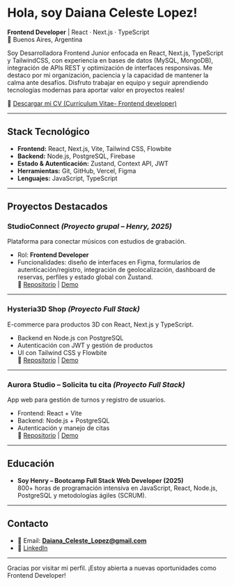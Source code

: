 # Hola, soy Daiana Celeste Lopez!

**Frontend Developer** | React · Next.js · TypeScript  
📍 Buenos Aires, Argentina  

Soy Desarrolladora Frontend Junior enfocada en React, Next.js, TypeScript y TailwindCSS, con experiencia en bases de datos (MySQL, MongoDB), integración de APIs REST y optimización de interfaces responsivas. 
Me destaco por mi organización, paciencia y la capacidad de mantener la calma ante desafíos. Disfruto trabajar en equipo y seguir aprendiendo tecnologías modernas para aportar valor en proyectos reales!

📄 [Descargar mi CV (Currículum Vitae- Frontend developer)](https://github.com/user-attachments/files/22587463/Daiana-Lopez-CV.pdf)

---

## Stack Tecnológico

- **Frontend:** React, Next.js, Vite, Tailwind CSS, Flowbite  
- **Backend:** Node.js, PostgreSQL, Firebase  
- **Estado & Autenticación:** Zustand, Context API, JWT  
- **Herramientas:** Git, GitHub, Vercel, Figma  
- **Lenguajes:** JavaScript, TypeScript  

---

## Proyectos Destacados

### StudioConnect *(Proyecto grupal – Henry, 2025)*
Plataforma para conectar músicos con estudios de grabación.  
- Rol: **Frontend Developer**  
- Funcionalidades: diseño de interfaces en Figma, formularios de autenticación/registro, integración de geolocalización, dashboard de reservas, perfiles y estado global con Zustand.  
🔗 [Repositorio](https://github.com/Daiana-L/studioconnect_front) | [Demo](https://www.youtube.com/watch?v=tRjDscwI334)  

---

### Hysteria3D Shop *(Proyecto Full Stack)*
E-commerce para productos 3D con React, Next.js y TypeScript.  
- Backend en Node.js con PostgreSQL  
- Autenticación con JWT y gestión de productos  
- UI con Tailwind CSS y Flowbite  
🔗 [Repositorio](https://github.com/Daiana-L/Hyteria-3D-Shop-Next.js) | [Demo](https://www.youtube.com/watch?v=6ZB_oYsGi3s)  

---

### Aurora Studio – Solicita tu cita *(Proyecto Full Stack)*
App web para gestión de turnos y registro de usuarios.  
- Frontend: React + Vite  
- Backend: Node.js + PostgreSQL  
- Autenticación y manejo de citas  
🔗 [Repositorio](https://github.com/Daiana-L/AuroraStudio---Solicita-tu-cita) | [Demo](https://www.youtube.com/watch?v=XJMVlnWBzQQ)  

---

## Educación

- **Soy Henry – Bootcamp Full Stack Web Developer (2025)**  
800+ horas de programación intensiva en JavaScript, React, Node.js, PostgreSQL y metodologías ágiles (SCRUM).  

---

## Contacto

- 📧 Email: **Daiana_Celeste_Lopez@gmail.com**  
- 💼 [LinkedIn](https://www.linkedin.com/in/daiana-celeste-lopez/)  

---

Gracias por visitar mi perfil. ¡Estoy abierta a nuevas oportunidades como Frontend Developer!
